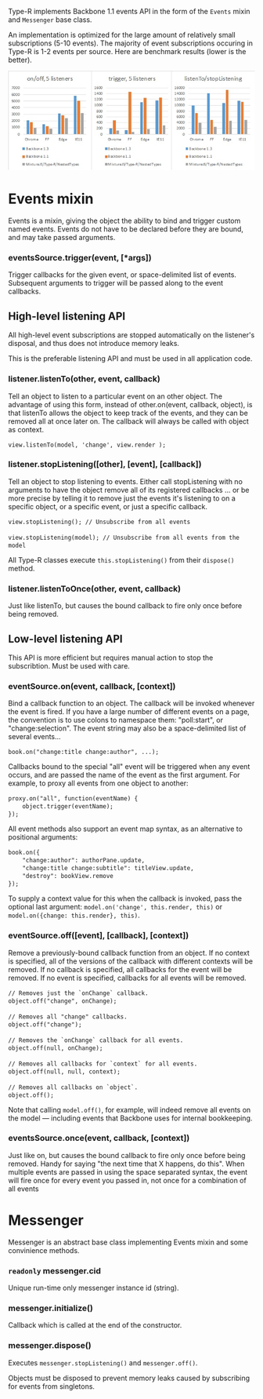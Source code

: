 Type-R implements Backbone 1.1 events API in the form of the `Events` mixin and `Messenger` base class.

An implementation is optimized for the large amount of relatively small subscriptions (5-10 events). The majority of event subscriptions occuring in Type-R is 1-2 events per source. Here are benchmark results (lower is the better).

![performance](./events-performance.jpg)

# Events mixin

Events is a mixin, giving the object the ability to bind and trigger custom named events. Events do not have to be declared before they are bound, and may take passed arguments.

### eventsSource.trigger(event, [*args]) 

Trigger callbacks for the given event, or space-delimited list of events. Subsequent arguments to trigger will be passed along to the event callbacks.

## High-level listening API

All high-level event subscriptions are stopped automatically on the listener's disposal, and thus does not introduce memory leaks.

This is the preferable listening API and must be used in all application code.

### listener.listenTo(other, event, callback) 
Tell an object to listen to a particular event on an other object. The advantage of using this form, instead of other.on(event, callback, object), is that listenTo allows the object to keep track of the events, and they can be removed all at once later on. The callback will always be called with object as context.

    view.listenTo(model, 'change', view.render );

### listener.stopListening([other], [event], [callback]) 

Tell an object to stop listening to events. Either call stopListening with no arguments to have the object remove all of its registered callbacks ... or be more precise by telling it to remove just the events it's listening to on a specific object, or a specific event, or just a specific callback.

    view.stopListening(); // Unsubscribe from all events

    view.stopListening(model); // Unsubscribe from all events from the model

All Type-R classes execute `this.stopListening()` from their `dispose()` method.

### listener.listenToOnce(other, event, callback) 

Just like listenTo, but causes the bound callback to fire only once before being removed.

## Low-level listening API

This API is more efficient but requires manual action to stop the subscribtion. Must be used with care.

### eventSource.on(event, callback, [context])

Bind a callback function to an object. The callback will be invoked whenever the event is fired. If you have a large number of different events on a page, the convention is to use colons to namespace them: "poll:start", or "change:selection". The event string may also be a space-delimited list of several events...

    book.on("change:title change:author", ...);

Callbacks bound to the special "all" event will be triggered when any event occurs, and are passed the name of the event as the first argument. For example, to proxy all events from one object to another:

    proxy.on("all", function(eventName) {
        object.trigger(eventName);
    });

All event methods also support an event map syntax, as an alternative to positional arguments:

    book.on({
        "change:author": authorPane.update,
        "change:title change:subtitle": titleView.update,
        "destroy": bookView.remove
    });

To supply a context value for this when the callback is invoked, pass the optional last argument: `model.on('change', this.render, this)` or `model.on({change: this.render}, this)`.

### eventSource.off([event], [callback], [context])

Remove a previously-bound callback function from an object. If no context is specified, all of the versions of the callback with different contexts will be removed. If no callback is specified, all callbacks for the event will be removed. If no event is specified, callbacks for all events will be removed.

    // Removes just the `onChange` callback.
    object.off("change", onChange);

    // Removes all "change" callbacks.
    object.off("change");

    // Removes the `onChange` callback for all events.
    object.off(null, onChange);

    // Removes all callbacks for `context` for all events.
    object.off(null, null, context);

    // Removes all callbacks on `object`.
    object.off();

Note that calling `model.off()`, for example, will indeed remove all events on the model — including events that Backbone uses for internal bookkeeping.

### eventsSource.once(event, callback, [context]) 
Just like on, but causes the bound callback to fire only once before being removed. Handy for saying "the next time that X happens, do this". When multiple events are passed in using the space separated syntax, the event will fire once for every event you passed in, not once for a combination of all events

# Messenger

Messenger is an abstract base class implementing Events mixin and some convinience methods.

### `readonly` messenger.cid

Unique run-time only messenger instance id (string).

### messenger.initialize()

Callback which is called at the end of the constructor.

### messenger.dispose()

Executes `messenger.stopListening()` and `messenger.off()`.

Objects must be disposed to prevent memory leaks caused by subscribing for events from singletons.